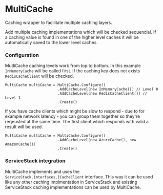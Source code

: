 # MultiCache
Caching wrapper to facilitate multiple caching layers. 

Add multiple caching implementations which will be checked sequencial. If a caching value is found in one of the higher level caches it will be automatically saved to the lower level caches.

### Configuration
MutliCache caching levels work from top to bottom. In this example `InMemoryCache` will be called first. If the caching key does not exists `RedisCacheClient` will be checked.

    MultiCache multiCache = MultiCache.Configure()
                            .AddCacheLevel(new InMemoryCache()) // Level 0
                            .AddCacheLevel(new RedisCacheClient()) // Level 1
                            .Create()

If you have cache clients which might be slow to respond - due to for example network latency - you can group them together so they're reqeusted at the same time. The first client which responds with valid a result will be used.

    MultiCache multiCache = MultiCache.Configure()
                            .AddCacheLevel(new AzureCache(), new AmazonCache())
                            .Create()


### ServiceStack integration
MultiCache implements and uses the `ServiceStack.Interfaces.ICacheClient` interface. This way it can be used like any other caching implmentation in ServiceStack and existing ServiceStack caching implementations can be used by MultiCache.